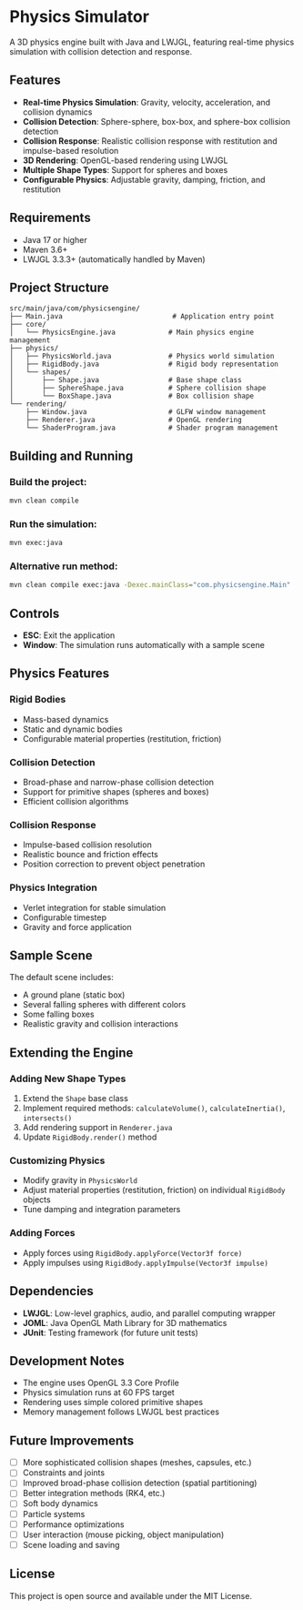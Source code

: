 # Physics Simulator

A 3D physics engine built with Java and LWJGL, featuring real-time physics simulation with collision detection and response.

## Features

- **Real-time Physics Simulation**: Gravity, velocity, acceleration, and collision dynamics
- **Collision Detection**: Sphere-sphere, box-box, and sphere-box collision detection
- **Collision Response**: Realistic collision response with restitution and impulse-based resolution
- **3D Rendering**: OpenGL-based rendering using LWJGL
- **Multiple Shape Types**: Support for spheres and boxes
- **Configurable Physics**: Adjustable gravity, damping, friction, and restitution

## Requirements

- Java 17 or higher
- Maven 3.6+
- LWJGL 3.3.3+ (automatically handled by Maven)

## Project Structure

```
src/main/java/com/physicsengine/
├── Main.java                           # Application entry point
├── core/
│   └── PhysicsEngine.java             # Main physics engine management
├── physics/
│   ├── PhysicsWorld.java              # Physics world simulation
│   ├── RigidBody.java                 # Rigid body representation
│   └── shapes/
│       ├── Shape.java                 # Base shape class
│       ├── SphereShape.java           # Sphere collision shape
│       └── BoxShape.java              # Box collision shape
└── rendering/
    ├── Window.java                    # GLFW window management
    ├── Renderer.java                  # OpenGL rendering
    └── ShaderProgram.java             # Shader program management
```

## Building and Running

### Build the project:

```bash
mvn clean compile
```

### Run the simulation:

```bash
mvn exec:java
```

### Alternative run method:

```bash
mvn clean compile exec:java -Dexec.mainClass="com.physicsengine.Main"
```

## Controls

- **ESC**: Exit the application
- **Window**: The simulation runs automatically with a sample scene

## Physics Features

### Rigid Bodies

- Mass-based dynamics
- Static and dynamic bodies
- Configurable material properties (restitution, friction)

### Collision Detection

- Broad-phase and narrow-phase collision detection
- Support for primitive shapes (spheres and boxes)
- Efficient collision algorithms

### Collision Response

- Impulse-based collision resolution
- Realistic bounce and friction effects
- Position correction to prevent object penetration

### Physics Integration

- Verlet integration for stable simulation
- Configurable timestep
- Gravity and force application

## Sample Scene

The default scene includes:

- A ground plane (static box)
- Several falling spheres with different colors
- Some falling boxes
- Realistic gravity and collision interactions

## Extending the Engine

### Adding New Shape Types

1. Extend the `Shape` base class
2. Implement required methods: `calculateVolume()`, `calculateInertia()`, `intersects()`
3. Add rendering support in `Renderer.java`
4. Update `RigidBody.render()` method

### Customizing Physics

- Modify gravity in `PhysicsWorld`
- Adjust material properties (restitution, friction) on individual `RigidBody` objects
- Tune damping and integration parameters

### Adding Forces

- Apply forces using `RigidBody.applyForce(Vector3f force)`
- Apply impulses using `RigidBody.applyImpulse(Vector3f impulse)`

## Dependencies

- **LWJGL**: Low-level graphics, audio, and parallel computing wrapper
- **JOML**: Java OpenGL Math Library for 3D mathematics
- **JUnit**: Testing framework (for future unit tests)

## Development Notes

- The engine uses OpenGL 3.3 Core Profile
- Physics simulation runs at 60 FPS target
- Rendering uses simple colored primitive shapes
- Memory management follows LWJGL best practices

## Future Improvements

- [ ] More sophisticated collision shapes (meshes, capsules, etc.)
- [ ] Constraints and joints
- [ ] Improved broad-phase collision detection (spatial partitioning)
- [ ] Better integration methods (RK4, etc.)
- [ ] Soft body dynamics
- [ ] Particle systems
- [ ] Performance optimizations
- [ ] User interaction (mouse picking, object manipulation)
- [ ] Scene loading and saving

## License

This project is open source and available under the MIT License.
